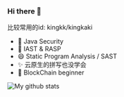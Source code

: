 ### Hi there 👋
比较常用的id: kingkk/kingkaki
- 🔭 Java Security
- 🌱 IAST & RASP
- 😄 Static Program Analysis / SAST
- ✨ 云原生的拼写也没学会
- 💬 BlockChain beginner

<img src="https://github-readme-stats.vercel.app/api?username=kingkaki&show_icons=true&theme=prussian&include_all_commits=true&count_private=true&layout=compact" alt="My github stats"/>
<!--
**kingkaki/kingkaki** is a ✨ _special_ ✨ repository because its `README.md` (this file) appears on your GitHub profile.

Here are some ideas to get you started:

- 🔭 I’m currently working on ...
- 🌱 I’m currently learning ...
- 👯 I’m looking to collaborate on ...
- 🤔 I’m looking for help with ...
- 💬 Ask me about ...
- 📫 How to reach me: ...
- 😄 Pronouns: ...
- ⚡ Fun fact: ...
-->
